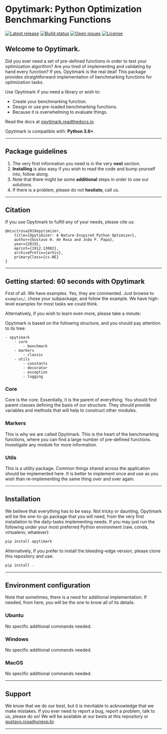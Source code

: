 # Opytimark: Python Optimization Benchmarking Functions

[![Latest release](https://img.shields.io/github/release/gugarosa/opytimark.svg)](https://github.com/gugarosa/opytimark/releases)
[![Build status](https://img.shields.io/travis/com/gugarosa/opytimark/master.svg)](https://github.com/gugarosa/opytimark/releases)
[![Open issues](https://img.shields.io/github/issues/gugarosa/opytimark.svg)](https://github.com/gugarosa/opytimark/issues)
[![License](https://img.shields.io/github/license/gugarosa/opytimark.svg)](https://github.com/gugarosa/opytimark/blob/master/LICENSE)

## Welcome to Opytimark.
Did you ever need a set of pre-defined functions in order to test your optimization algorithm? Are you tired of implementing and validating by hand every function? If yes, Opytimark is the real deal! This package provides straightforward implementation of benchmarking functions for optimization tasks.

Use Opytimark if you need a library or wish to:
* Create your benchmarking function.
* Design or use pre-loaded benchmarking functions.
* Because it is overwhelming to evaluate things.

Read the docs at [opytimark.readthedocs.io](https://opytimark.readthedocs.io).

Opytimark is compatible with: **Python 3.6+**.

---

## Package guidelines

1. The very first information you need is in the very **next** section.
2. **Installing** is also easy if you wish to read the code and bump yourself into, follow along.
3. Note that there might be some **additional** steps in order to use our solutions.
4. If there is a problem, please do not **hesitate**, call us.

---

## Citation

If you use Opytimark to fulfill any of your needs, please cite us:

```
@misc{rosa2019opytimizer,
    title={Opytimizer: A Nature-Inspired Python Optimizer},
    author={Gustavo H. de Rosa and João P. Papa},
    year={2019},
    eprint={1912.13002},
    archivePrefix={arXiv},
    primaryClass={cs.NE}
}
```

---

## Getting started: 60 seconds with Opytimark

First of all. We have examples. Yes, they are commented. Just browse to `examples/`, chose your subpackage, and follow the example. We have high-level examples for most tasks we could think.

Alternatively, if you wish to learn even more, please take a minute:

Opytimark is based on the following structure, and you should pay attention to its tree:

```
- opytimark
    - core
        - benchmark
    - markers
        - classic
    - utils
        - constants
        - decorator
        - exception
        - logging
```

### Core

Core is the core. Essentially, it is the parent of everything. You should find parent classes defining the basis of our structure. They should provide variables and methods that will help to construct other modules.

### Markers

This is why we are called Opytimark. This is the heart of the benchmarking functions, where you can find a large number of pre-defined functions. Investigate any module for more information.

### Utils

This is a utility package. Common things shared across the application should be implemented here. It is better to implement once and use as you wish than re-implementing the same thing over and over again.

---

## Installation

We believe that everything has to be easy. Not tricky or daunting, Opytimark will be the one-to-go package that you will need, from the very first installation to the daily-tasks implementing needs. If you may just run the following under your most preferred Python environment (raw, conda, virtualenv, whatever):

```Python
pip install opytimark
```

Alternatively, if you prefer to install the bleeding-edge version, please clone this repository and use:

```Python
pip install .
```

---

## Environment configuration

Note that sometimes, there is a need for additional implementation. If needed, from here, you will be the one to know all of its details.

### Ubuntu

No specific additional commands needed.

### Windows

No specific additional commands needed.

### MacOS

No specific additional commands needed.

---

## Support

We know that we do our best, but it is inevitable to acknowledge that we make mistakes. If you ever need to report a bug, report a problem, talk to us, please do so! We will be available at our bests at this repository or gustavo.rosa@unesp.br.

---